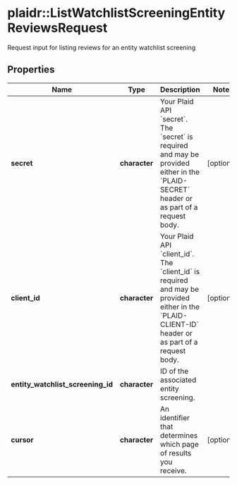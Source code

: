 # plaidr::ListWatchlistScreeningEntityReviewsRequest

Request input for listing reviews for an entity watchlist screening

## Properties
Name | Type | Description | Notes
------------ | ------------- | ------------- | -------------
**secret** | **character** | Your Plaid API &#x60;secret&#x60;. The &#x60;secret&#x60; is required and may be provided either in the &#x60;PLAID-SECRET&#x60; header or as part of a request body. | [optional] 
**client_id** | **character** | Your Plaid API &#x60;client_id&#x60;. The &#x60;client_id&#x60; is required and may be provided either in the &#x60;PLAID-CLIENT-ID&#x60; header or as part of a request body. | [optional] 
**entity_watchlist_screening_id** | **character** | ID of the associated entity screening. | 
**cursor** | **character** | An identifier that determines which page of results you receive. | [optional] 


